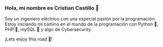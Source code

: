 ### Hola, mi nombre es Cristian Castillo 👋

Soy un ingeniero eléctrico con una especial pasión por la programación.
Estoy iniciando mi camino en el mundo de la programación con Python 🐍, PHP 🐘, mySQL 🐬 y algo de Cybersecurity.

¡Lets enjoy this road 🌟!

<!--
**crcascr/crcascr** is a ✨ _special_ ✨ repository because its `README.md` (this file) appears on your GitHub profile.

Here are some ideas to get you started:

- 🔭 I’m currently working on ...
- 🌱 I’m currently learning ...
- 👯 I’m looking to collaborate on ...
- 🤔 I’m looking for help with ...
- 💬 Ask me about ...
- 📫 How to reach me: ...
- 😄 Pronouns: ...
- ⚡ Fun fact: ...
-->
